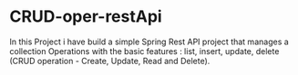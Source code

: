 # CRUD-oper-restApi


In this Project i have build a simple Spring Rest API project that manages a collection Operations with the basic features : list, insert, update, delete (CRUD operation - Create, Update, Read and Delete).
